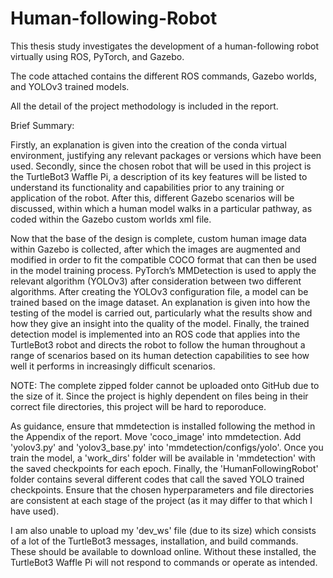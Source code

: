 # Human-following-Robot

This thesis study investigates the development of a human-following robot virtually using ROS, PyTorch, and Gazebo.

The code attached contains the different ROS commands, Gazebo worlds, and YOLOv3 trained models.

All the detail of the project methodology is included in the report.

Brief Summary:

Firstly, an explanation is given into the creation of the conda virtual environment, justifying
any relevant packages or versions which have been used. Secondly, since the chosen robot
that will be used in this project is the TurtleBot3 Waffle Pi, a description of its key features will
be listed to understand its functionality and capabilities prior to any training or application of
the robot. After this, different Gazebo scenarios will be discussed, within which a human model
walks in a particular pathway, as coded within the Gazebo custom worlds xml file.

Now that the base of the design is complete, custom human image data within Gazebo is
collected, after which the images are augmented and modified in order to fit the compatible
COCO format that can then be used in the model training process. PyTorch’s MMDetection is
used to apply the relevant algorithm (YOLOv3) after consideration between two different
algorithms. After creating the YOLOv3 configuration file, a model can be trained based on the
image dataset. An explanation is given into how the testing of the model is carried out,
particularly what the results show and how they give an insight into the quality of the model.
Finally, the trained detection model is implemented into an ROS code that applies into the
TurtleBot3 robot and directs the robot to follow the human throughout a range of scenarios
based on its human detection capabilities to see how well it performs in increasingly difficult
scenarios.

NOTE: The complete zipped folder cannot be uploaded onto GitHub due to the size of it. Since the project is highly dependent on files being in their correct file directories, this project will be hard to reporoduce. 

As guidance, ensure that mmdetection is installed following the method in the Appendix of the report. Move 'coco_image' into mmdetection. Add 'yolov3.py' and 'yolov3_base.py' into 'mmdetection/configs/yolo'.
Once you train the model, a 'work_dirs' folder will be available in 'mmdetection' with the saved checkpoints for each epoch. Finally, the 'HumanFollowingRobot' folder contains several different codes that call the saved YOLO trained checkpoints. Ensure that the chosen hyperparameters and file directories are consistent at each stage of the project (as it may differ to that which I have used).

I am also unable to upload my 'dev_ws' file (due to its size) which consists of a lot of the TurtleBot3 messages, installation, and build commands. These should be available to download online. Without these installed, the TurtleBot3 Waffle Pi will not respond to commands or operate as intended.
